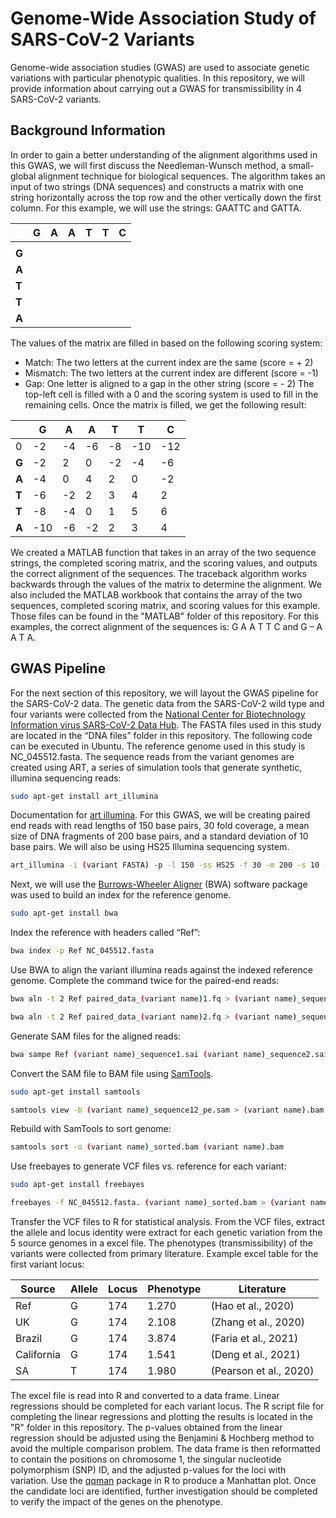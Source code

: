 # Genome-Wide Association Study of SARS-CoV-2 Variants #
Genome-wide association studies (GWAS) are used to associate genetic variations with particular phenotypic qualities. In this repository, we will provide information about carrying out a GWAS for transmissibility in 4 SARS-CoV-2 variants. 
## Background Information ##
In order to gain a better understanding of the alignment algorithms used in this GWAS, we will first discuss the Needleman-Wunsch method, a small-global alignment technique for biological sequences. The algorithm takes an input of two strings (DNA sequences) and constructs a matrix with one string horizontally across the top row and the other vertically down the first column. For this example, we will use the strings: GAATTC and GATTA. 

<i></i>  | G | A | A | T | T | C 
--- | --- | --- | --- |--- |--- |--- 
<i></i> | <i></i> | <i></i> | <i></i> | <i></i> | <i></i> | <i></i>
**G**  | <i></i> | <i></i> | <i></i> | <i></i> | <i></i> | <i></i>
**A**  | <i></i> | <i></i> | <i></i> | <i></i> | <i></i> | <i></i>
**T**  | <i></i> | <i></i> | <i></i> | <i></i> | <i></i> | <i></i>
**T**  | <i></i> | <i></i> | <i></i> | <i></i> | <i></i> | <i></i>
**A**  | <i></i> | <i></i> | <i></i> | <i></i> | <i></i> | <i></i>

The values of the matrix are filled in based on the following scoring system: 
* Match: The two letters at the current index are the same (score = + 2) 
* Mismatch: The two letters at the current index are different (score = -1) 
* Gap: One letter is aligned to a gap in the other string (score = - 2) 
The top-left cell is filled with a 0 and the scoring system is used to fill in the remaining cells. Once the matrix is filled, we get the following result: 

<i></i>  | G | A | A | T | T | C 
--- | --- | --- | --- |--- |--- |--- 
0 | -2 | -4 | -6 | -8  | -10 | -12
**G**  | -2 | 2 | 0 |  -2 | -4 | -6 | -8
**A**  | -4 | 0 | 4 | 2 | 0 | -2 | 4
**T**  | -6 | -2 | 2 | 3 | 4 | 2 | 0
**T**  | -8  | -4| 0 | 1 | 5 | 6 | 4
**A**  | -10 | -6| -2 | 2 | 3 | 4 | 5

We created a MATLAB function that takes in an array of the two sequence strings, the completed scoring matrix, and the scoring values, and outputs the correct alignment of the sequences. The traceback algorithm works backwards through the values of the matrix to determine the alignment. We also included the MATLAB workbook that contains the array of the two sequences, completed scoring matrix, and scoring values for this example. Those files can be found in the "MATLAB" folder of this repository. 
For this examples, the correct alignment of the sequences is: 
G A A T T C and G – A A T A. 

## GWAS Pipeline ##
For the next section of this repository, we will layout the GWAS pipeline for the SARS-CoV-2 data. The genetic data from the SARS-CoV-2 wild type and four variants were collected from the [National Center for Biotechnology Information virus SARS-CoV-2 Data Hub](https://www.ncbi.nlm.nih.gov/labs/virus/vssi/#/virus?SeqType_s=Nucleotide&VirusLineage_ss=Severe%20acute%20respiratory%20syndrome%20coronavirus%202,%20taxid:2697049). The FASTA files used in this study are located in the “DNA files” folder in this repository. The following code can be executed in Ubuntu. 
The reference genome used in this study is NC_045512.fasta. 
The sequence reads from the variant genomes are created using ART, a series of simulation tools that generate synthetic, illumina sequencing reads: 
```bash
sudo apt-get install art_illumina
```
Documentation for [art illumina](https://manpages.debian.org/stretch/art-nextgen-simulation-tools/art_illumina.1). 
For this GWAS, we will be creating paired end reads with read lengths of 150 base pairs, 30 fold coverage, a mean size of DNA fragments of 200 base pairs, and a standard deviation of 10 base pairs. We will also be using HS25 Illumina sequencing system. 
```bash
art_illumina -i (variant FASTA) -p -l 150 -ss HS25 -f 30 -m 200 -s 10 -o paired_data_(variant name) 
```
Next, we will use the [Burrows-Wheeler Aligner](http://manpages.ubuntu.com/manpages/bionic/man1/bwa.1.html) (BWA) software package was used to build an index for the reference genome. 

```bash
sudo apt-get install bwa
```
Index the reference with headers called “Ref”: 
```bash
bwa index -p Ref NC_045512.fasta
```
Use BWA to align the variant illumina reads against the indexed reference genome. Complete the command twice for the paired-end reads: 
```bash
bwa aln -t 2 Ref paired_data_(variant name)1.fq > (variant name)_sequence1.sai
```
```bash
bwa aln -t 2 Ref paired_data_(variant name)2.fq > (variant name)_sequence2.sai
```
Generate SAM files for the aligned reads: 
```bash
bwa sampe Ref (variant name)_sequence1.sai (variant name)_sequence2.sai (variant name)_sequence1.fq. (variant name)_sequence2.fq > (variant name)_ sequence12_pe.sam
```
Convert the SAM file to BAM file using [SamTools]( http://www.htslib.org/doc/). 
```bash
sudo apt-get install samtools
```
```bash
samtools view -b (variant name)_sequence12_pe.sam > (variant name).bam
```
Rebuild with SamTools to sort genome: 
```bash
samtools sort -o (variant name)_sorted.bam (variant name).bam
```
Use freebayes to generate VCF files vs. reference for each variant: 
```bash
sudo apt-get install freebayes
```
```bash
freebayes -f NC_045512.fasta. (variant name)_sorted.bam > (variant name).vcf
```

Transfer the VCF files to R for statistical analysis. From the VCF files, extract the allele and locus identity were extract for each genetic variation from the 5 source genomes in a excel file. The phenotypes (transmissibility) of the variants were collected from primary literature. Example excel table for the first variant locus:  

Source | Allele | Locus | Phenotype | Literature 
--- | --- | --- | --- | --- 
Ref | G | 174| 1.270 | (Hao et al., 2020)
UK  | G| 174 | 2.108 | (Zhang et al., 2020)
Brazil | G | 174 | 3.874 | (Faria et al., 2021)
California | G | 174 | 1.541 | (Deng et al., 2021)
SA| T | 174 | 1.980 | (Pearson et al., 2020)

The excel file is read into R and converted to a data frame. Linear regressions should be completed for each variant locus. The R script file for completing the linear regressions and plotting the results is located in the "R" folder in this repository. The p-values obtained from the linear regression should be adjusted using the Benjamini & Hochberg method to avoid the multiple comparison problem. The data frame is then reformatted to contain the positions on chromosome 1, the singular nucleotide polymorphism (SNP) ID, and the adjusted p-values for the loci with variation. Use the [qqman]( https://cran.r-project.org/web/packages/qqman/vignettes/qqman.html) package in R to produce a Manhattan plot. Once the candidate loci are identified, further investigation should be completed to verify the impact of the genes on the phenotype. 
